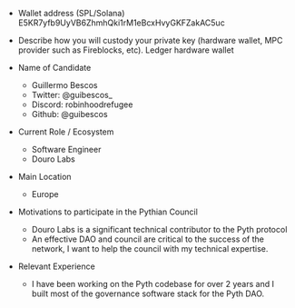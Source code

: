 - Wallet address (SPL/Solana)
  E5KR7yfb9UyVB6ZhmhQki1rM1eBcxHvyGKFZakAC5uc

- Describe how you will custody your private key (hardware wallet, MPC provider such as Fireblocks, etc).
Ledger hardware wallet

- Name of Candidate
  - Guillermo Bescos
  - Twitter: @guibescos_
  - Discord: robinhoodrefugee
  - Github: @guibescos

- Current Role / Ecosystem
  - Software Engineer
  - Douro Labs

- Main Location
  - Europe

- Motivations to participate in the Pythian Council
  - Douro Labs is a significant technical contributor to the Pyth protocol
  - An effective DAO and council are critical to the success of the network, I want to help the council with my technical expertise.

- Relevant Experience
  - I have been working on the Pyth codebase for over 2 years and I built most of the governance software stack for the Pyth DAO.

